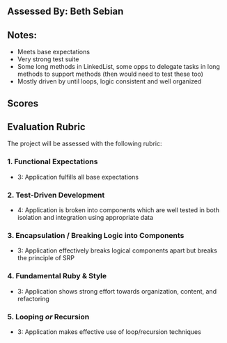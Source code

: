 ## Assessed By: Beth Sebian

## Notes:
* Meets base expectations
* Very strong test suite
* Some long methods in LinkedList, some opps to delegate tasks in long methods to support methods (then would need to test these too)
* Mostly driven by until loops, logic consistent and well organized

## Scores

## Evaluation Rubric

The project will be assessed with the following rubric:

### 1. Functional Expectations
* 3: Application fulfills all base expectations

### 2. Test-Driven Development
* 4: Application is broken into components which are well tested in both isolation and integration using appropriate data

### 3. Encapsulation / Breaking Logic into Components
* 3: Application effectively breaks logical components apart but breaks the principle of SRP

### 4. Fundamental Ruby & Style
* 3:  Application shows strong effort towards organization, content, and refactoring

### 5. Looping *or* Recursion
* 3: Application makes effective use of loop/recursion techniques
